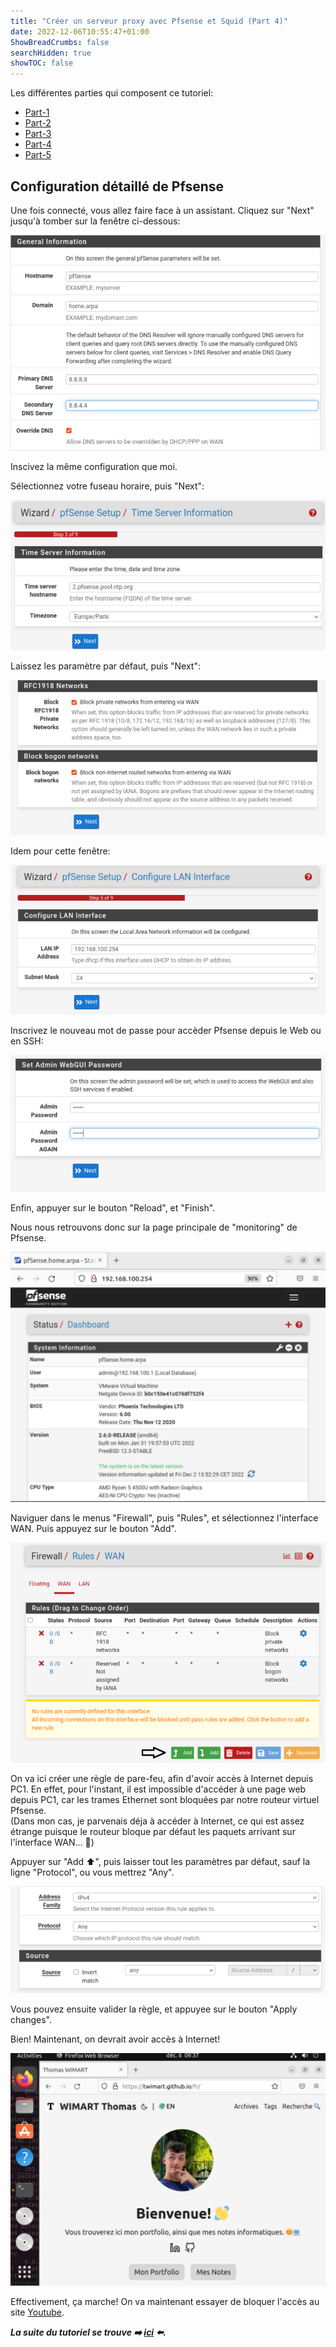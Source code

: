 ```yaml
---
title: "Créer un serveur proxy avec Pfsense et Squid (Part 4)"
date: 2022-12-06T10:55:47+01:00
ShowBreadCrumbs: false
searchHidden: true
showTOC: false
---
```


Les différentes parties qui composent ce tutoriel:

- [Part-1](/fr/notes/proxy)
- [Part-2](/fr/proxy/proxy2)
- [Part-3](/fr/proxy/proxy3)
- [Part-4](/fr/proxy/proxy4)
- [Part-5](/fr/proxy/proxy5)



## Configuration détaillé de Pfsense ##

Une fois connecté, vous allez faire face à un assistant. Cliquez sur "Next" jusqu'à tomber sur la fenêtre ci-dessous:

![cpfsence1](/images/cpfsense/cpfsense1.png)

Inscivez la même configuration que moi.

Sélectionnez votre fuseau horaire, puis "Next":

![cpfsence2](/images/cpfsense/cpfsense2.png)

Laissez les paramètre par défaut, puis "Next":

![cpfsence3](/images/cpfsense/cpfsense3.png)

Idem pour cette fenêtre: 

![cpfsence4](/images/cpfsense/cpfsense4.png)

Inscrivez le nouveau mot de passe pour accèder Pfsense depuis le Web ou  en SSH: 

![cpfsence5](/images/cpfsense/cpfsense5.png)

Enfin, appuyer sur le bouton "Reload", et "Finish".

Nous nous retrouvons donc sur la page principale de "monitoring" de Pfsense.

![cpfsence6](/images/cpfsense/cpfsense6.png)

Naviguer dans le menus "Firewall", puis "Rules", et sélectionnez l'interface WAN. Puis appuyez sur le bouton "Add".

![cpfsence7](/images/cpfsense/cpfsense7.png)

On va ici créer une règle de pare-feu, afin d'avoir accès à Internet depuis PC1. En effet, pour l'instant, il est impossible d'accéder à une page web depuis PC1, car les trames Ethernet sont bloquées par notre routeur virtuel Pfsense.     
(Dans mon cas, je parvenais déja à accéder à Internet, ce qui est assez étrange puisque le routeur bloque par défaut les paquets arrivant sur l'interface WAN... 🤔)   

Appuyer sur "Add ⬆️", puis laisser tout les paramètres par défaut, sauf la ligne "Protocol", ou vous mettrez "Any".

![cpfsence8](/images/cpfsense/cpfsense8.png)

Vous pouvez ensuite valider la règle, et appuyee sur le bouton "Apply changes".

Bien! Maintenant, on devrait avoir accès à Internet! 

![cpfsence9](/images/cpfsense/cpfsense9.png)

Effectivement, ça marche! On va maintenant essayer de bloquer l'accès au site [Youtube](https://youtube.com).

***La suite du tutoriel se trouve ➡️ [ici](/fr/proxy/proxy5) ⬅️.***




